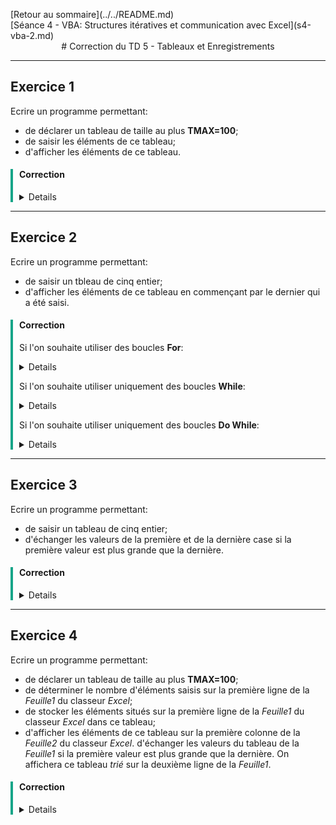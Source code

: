 <p style="text-align:left;">
    [Retour au sommaire](../../README.md)
    <span style="float:right;">
        [Séance 4 - VBA: Structures itératives et communication avec Excel](s4-vba-2.md)
    </span>
</p>

<div style="text-align:center;">
# Correction du TD 5 - Tableaux et Enregistrements
</div>

---

## Exercice 1

Ecrire un programme permettant:

* de déclarer un tableau de taille au plus **TMAX=100**;
* de saisir les éléments de ce tableau;
* d'afficher les éléments de ce tableau.

<div style="border-left:solid #17a589 4px;padding-left:10px; ">

#### Correction

<details>

```vb
Const tmax = 100

Sub Ex_1()
Dim n As Integer, i As Integer
Dim t(1 To tmax) As Double

n = InputBox("Combien de valeurs voulez-vous saisir ?")

If n <= 0 Or n > tmax Then
    MsgBox ("Erreur de saisie")
Else
    For i = 1 To n
        t(i) = InputBox("Entrez la " & i & " ème valeur du tableau")
    Next
    
    For i = 1 To n
        MsgBox ("t[" & i & "] = " & t(i))
    Next
End If
End Sub
```

</details>
</div>

---

## Exercice 2

Ecrire un programme permettant:

* de saisir un tbleau de cinq entier;
* d'afficher les éléments de ce tableau en commençant par le dernier qui a été saisi.

<div style="border-left:solid #17a589 4px;padding-left:10px; ">

#### Correction

Si l'on souhaite utiliser des boucles **For**:

<details>

```vb
Sub Ex_2()
    Dim t(1 To 5) As Integer
    Dim i As Integer

    t(1) = InputBox("Entrez le premier entier")

    For i = 2 To 5
        t(i) = InputBox("Entrez le " & i & " ème entier")
    Next i

    For i = 5 To 1 Step -1
        MsgBox ("t[" & i & "]= " & t(i))
    Next i
End Sub
```

</details>

Si l'on souhaite utiliser uniquement des boucles **While**:

<details>

```vb
Sub Ex_2()
    Dim t(1 To 5) As Integer
    Dim i As Integer

    t(1) = InputBox("Entrez le premier entier")

    i = 2
    While i <= 5
        t(i) = InputBox("Entrez le " & i & " ème entier")
        i = i + 1
    Wend

    i = 5
    While i >= 1
        MsgBox ("t[" & i & "]= " & t(i))
        i = i - 1
    Wend
End Sub
```

</details>

Si l'on souhaite utiliser uniquement des boucles **Do While**:

<details>

```vb
Sub Ex_2()
    Dim t(1 To 5) As Integer
    Dim i As Integer

    i = 1
    Do While i <= 5
        t(i) = InputBox("Entrez le " & i & " ème entier")
        i = i + 1
    Loop

    i = 5
    Do While i >= 1
        MsgBox ("t[" & i & "]= " & t(i))
        i = i - 1
    Loop
End Sub
```

</details>

</div>

---

## Exercice 3

Ecrire un programme permettant:

* de saisir un tableau de cinq entier;
* d'échanger les valeurs de la première et de la dernière case si la première valeur est plus grande que la dernière.

<div style="border-left:solid #17a589 4px;padding-left:10px; ">

#### Correction

<details>

```vb
Sub Ex_3()
    Dim t(1 To 5) As Integer
    Dim i As Integer
    Dim tmp As Integer
    t(1) = InputBox("Entrez le premier entier")

    For i = 2 To 5
    t(i) = InputBox("Entrez le " & i & " ème entier")
    Next

    ' On échange les valeurs avec une variable temporaire'
    If t(1) > t(5) Then
        tmp = t(1)
        t(1) = t(5)
        t(5) = tmp
    End If

    ' On vérifie que les valeurs ont été échangées'
    For i = 1 To 5
        MsgBox ("t[" & i & "]= " & t(i))
    Next
End Sub
```

</details>

</div>

---

## Exercice 4

Ecrire un programme permettant:

* de déclarer un tableau de taille au plus **TMAX=100**;
* de déterminer le nombre d'éléments saisis sur la première ligne de la *Feuille1* du classeur *Excel*;
* de stocker les éléments situés sur la première ligne de la *Feuille1* du classeur *Excel* dans ce tableau;
* d'afficher les éléments de ce tableau sur la première colonne de la *Feuille2* du classeur *Excel*.
d'échanger les valeurs du tableau de la *Feuille1* si la première valeur est plus grande que la dernière. On affichera ce tableau *trié* sur la deuxième ligne de la *Feuille1*.

<div style="border-left:solid #17a589 4px;padding-left:10px; ">

#### Correction

<details>

```vb
Sub Ex_4()
    Dim t(1 To tmax) As Double
    Dim i As Integer
    Dim nc As Integer
    Dim tmp As Double

    i = 1

    ' On détermine le nombre d'éléments saisis'
    While Feuil1.Cells(1, i) <> "" And i <= tmax
        i = i + 1
    Wend

    nc = i - 1

    ' On stocke les éléments dans le tableau'
    For i = 1 To nc
        t(i) = Feuil1.Cells(1, i)
    Next

    ' On affiche les éléments du tableau'
    For i = 1 To nc
        Feuil2.Cells(i, 1) = t(i)
    Next

    ' On échange les valeurs avec une variable temporaire'
    If t(1) > t(nc) Then
        tmp = t(1)
        t(1) = t(nc)
        t(nc) = tmp
    End If

    'On affiche le tableau trié'
    For i = 1 To nc
        Feuil1.Cells(2, i) = t(i)
    Next
End Sub
```

</details>

</div>